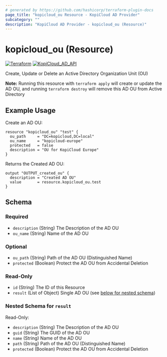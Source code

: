 ```yaml
---
# generated by https://github.com/hashicorp/terraform-plugin-docs
page_title: "kopicloud_ou Resource - KopiCloud AD Provider"
subcategory: ""
description: "KopiCloud AD Provider - kopicloud_ou (Resource)"
---
```


# kopicloud_ou (Resource)
[![Terraform](https://img.shields.io/badge/terraform-v1.3+-blue.svg)](https://www.terraform.io/downloads.html) 
[![KopiCloud_AD_API](https://img.shields.io/badge/kopiCloud_ad-v1.0+-blueviolet.svg)](https://www.kopicloud-ad-api.com)

Create, Update or Delete an Active Directory Organization Unit (OU)

**Note:** Running this resource with `terraform apply` will create or update the AD OU, and running `terraform destroy` will remove this AD OU from Active Directory

## Example Usage

Create an AD OU:
```
resource "kopicloud_ou" "test" {
  ou_path     = "DC=kopicloud,DC=local"
  ou_name     = "kopicloud-europe"
  protected   = false
  description = "OU for KopiCloud Europe"
}
```

Returns the Created AD OU:
```
output "OUTPUT_created_ou" {
  description = "Created AD OU"
  value       = resource.kopicloud_ou.test
}
```

<!-- schema generated by tfplugindocs -->
## Schema

### Required

- `description` (String) The Description of the AD OU
- `ou_name` (String) Name of the AD OU

### Optional

- `ou_path` (String) Path of the AD OU (Distinguished Name)
- `protected` (Boolean) Protect the AD OU from Accidental Deletion

### Read-Only

- `id` (String) The ID of this Resource
- `result` (List of Object) Single AD OU (see [below for nested schema](#nestedatt--result))

<a id="nestedatt--result"></a>
### Nested Schema for `result`

Read-Only:

- `description` (String) The Description of the AD OU
- `guid` (String) The GUID of the AD OU
- `name` (String) Name of the AD OU
- `path` (String) Path of the AD OU (Distinguished Name)
- `protected` (Boolean) Protect the AD OU from Accidental Deletion
